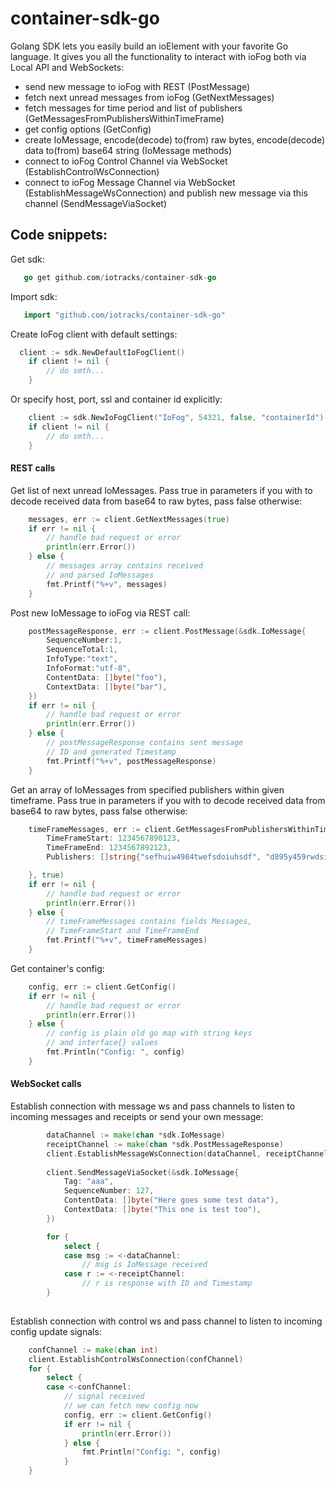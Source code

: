 # container-sdk-go

Golang SDK lets you easily build an ioElement with your favorite Go language. It gives you all the functionality to interact with ioFog both via Local API and WebSockets:

 - send new message to ioFog with REST (PostMessage)
 - fetch next unread messages from ioFog (GetNextMessages)
 - fetch messages for time period and list of publishers (GetMessagesFromPublishersWithinTimeFrame)
 - get config options (GetConfig)
 - create IoMessage, encode(decode) to(from) raw bytes, encode(decode) data to(from) base64 string (IoMessage methods)
 - connect to ioFog Control Channel via WebSocket (EstablishControlWsConnection)
 - connect to ioFog Message Channel via WebSocket (EstablishMessageWsConnection) and publish new message via this channel (SendMessageViaSocket)

## Code snippets: 

Get sdk:
```go
   go get github.com/iotracks/container-sdk-go
```

Import sdk:
```go
   import "github.com/iotracks/container-sdk-go"
```

Create IoFog client with default settings:
```go
  client := sdk.NewDefaultIoFogClient()
  	if client != nil {
  		// do smth...
  	}
```

Or specify host, port, ssl and container id explicitly:
```go
	client := sdk.NewIoFogClient("IoFog", 54321, false, "containerId")
  	if client != nil {
  		// do smth...
  	}
```

#### REST calls

Get list of next unread IoMessages. Pass true in parameters if you with to decode received data from base64 to raw bytes, pass false otherwise:
```go
	messages, err := client.GetNextMessages(true)
	if err != nil {
	    // handle bad request or error
		println(err.Error())
	} else {
	    // messages array contains received
	    // and parsed IoMessages
	    fmt.Printf("%+v", messages)
	}
```

Post new IoMessage to ioFog via REST call:
```go
	postMessageResponse, err := client.PostMessage(&sdk.IoMessage{
		SequenceNumber:1,
		SequenceTotal:1,
		InfoType:"text",
		InfoFormat:"utf-8",
		ContentData: []byte("foo"),
		ContextData: []byte("bar"),
	})
	if err != nil {
	    // handle bad request or error
		println(err.Error())
	} else {
	    // postMessageResponse contains sent message
	    // ID and generated Timestamp 
	    fmt.Printf("%+v", postMessageResponse)
	}
```

Get an array of IoMessages from specified publishers within given timeframe. Pass true in parameters if you with to decode received data from base64 to raw bytes, pass false otherwise:
```go
	timeFrameMessages, err := client.GetMessagesFromPublishersWithinTimeFrame(&sdk.MessagesQueryParameters{
		TimeFrameStart: 1234567890123,
		TimeFrameEnd: 1234567892123,
		Publishers: []string{"sefhuiw4984twefsdoiuhsdf", "d895y459rwdsifuhSDFKukuewf", "SESD984wtsdidsiusidsufgsdfkh"},

	}, true)
	if err != nil {
	    // handle bad request or error
		println(err.Error())
	} else {
	    // timeFrameMessages contains fields Messages,
	    // TimeFrameStart and TimeFrameEnd 
        fmt.Printf("%+v", timeFrameMessages)
    }
```

Get container's config:
```go
	config, err := client.GetConfig()
	if err != nil {
	    // handle bad request or error
		println(err.Error())
	} else {
	    // config is plain old go map with string keys
	    // and interface{} values
	    fmt.Println("Config: ", config)
	}
```

#### WebSocket calls
Establish connection with message ws and pass channels to listen to incoming messages and receipts or send your own message:
```go
		dataChannel := make(chan *sdk.IoMessage)
		receiptChannel := make(chan *sdk.PostMessageResponse)
		client.EstablishMessageWsConnection(dataChannel, receiptChannel)
		
		client.SendMessageViaSocket(&sdk.IoMessage{
        	Tag: "aaa",
        	SequenceNumber: 127,
        	ContentData: []byte("Here goes some test data"),
        	ContextData: []byte("This one is test too"),
        })

		for {
			select {
			case msg := <-dataChannel:
				// msg is IoMessage received
			case r := <-receiptChannel:
				// r is response with ID and Timestamp
		}
		

```

Establish connection with control ws and pass channel to listen to incoming config update signals:
```go
	confChannel := make(chan int)
	client.EstablishControlWsConnection(confChannel)
	for {
		select {
		case <-confChannel:
		    // signal received
		    // we can fetch new config now
			config, err := client.GetConfig()
			if err != nil {
				println(err.Error())
			} else {
			    fmt.Println("Config: ", config)
			}
	}
```








